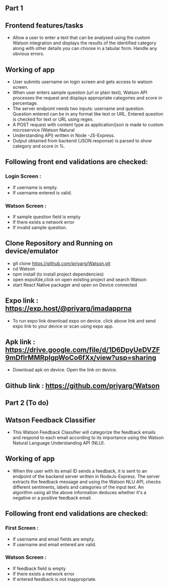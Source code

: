 
## Part 1

## Frontend features/tasks
* Allow a user to enter a text that can be analysed using the custom Watson integration and displays the results of the identified category along with other details you can choose in a tabular form.
Handle any obvious errors.

## Working of app
* User submits username on login screen and gets access to watson screen.
* When user enters sample question (url or plain text), Watson API processes the request and displays appropriate           categories and score in percentage.
* The server endpoint needs two inputs: username and question. Question entered can be in any        format like text or URL. Entered question is checked for text or URL using regex. 
* A POST request with content type as application/json is made to custom microservice  (Watson Natural 
* Understanding API) written in Node -JS-Express.
* Output obtained from backend (JSON response) is parsed to show category and score in %.


## Following front end validations are checked:
### Login Screen :
* If username is empty.
* If username entered is valid.
### Watson Screen :
* If sample question field is empty
* If there exists a network error
* If invalid sample question.


## Clone Repository and Running on device/emulator

*  git clone https://github.com/priyarg/Watson.git
*  cd Watson
*  npm install (to install project dependencies)
*  open expoXde,click on open existing project and search Watson
*  start React Native packager and open on Device connected


## Expo link : https://exp.host/@priyarg/imadapprna
* To run expo link download expo on device. click above link and send expo link to your device or scan using expo app.

## Apk link : https://drive.google.com/file/d/1D6DpyUeDVZF9mDfIrMMRpIgpWoCo6fXx/view?usp=sharing
* Download apk on device.  Open the link on device.

## Github link : https://github.com/priyarg/Watson


## Part 2 (To do)

## Watson Feedback Classifier
* This Watson Feedback Classifier will categorize the feedback emails and respond to each email according to its importance using the Watson Natural Language Understanding API (NLU).

## Working of app

* When the user with its email ID sends a feedback, it is sent to an endpoint of the backend server written in NodeJs-Express. The server extracts the feedback message and using the Watson NLU API, checks different sentiments, labels and categories of the input text. An algorithm using all the above information deduces whether it's a negative or a positive feedback email.

## Following front end validations are checked:
### First Screen :
* If username and email fields are empty.
* If username and email entered are valid.
### Watson Screen :
* If feedback field is empty
* If there exists a network error
* If entered feedback is not inappropriate.
